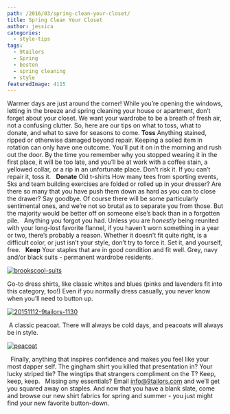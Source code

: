 ```yaml
---
path: /2016/03/spring-clean-your-closet/
title: Spring Clean Your Closet
author: jessica
categories: 
  - style-tips
tags: 
  - 9tailors
  - Spring
  - boston
  - spring cleaning
  - style
featuredImage: 4115
---
```

Warmer days are just around the corner! While you’re opening the windows, letting in the breeze and spring cleaning your house or apartment, don’t forget about your closet. We want your wardrobe to be a breath of fresh air, not a confusing clutter. So, here are our tips on what to toss, what to donate, and what to save for seasons to come. **Toss** Anything stained, ripped or otherwise damaged beyond repair. Keeping a soiled item in rotation can only have one outcome. You’ll put it on in the morning and rush out the door. By the time you remember why you stopped wearing it in the first place, it will be too late, and you’ll be at work with a coffee stain, a yellowed collar, or a rip in an unfortunate place. Don’t risk it. If you can’t repair it, toss it.   **Donate** Old t-shirts How many tees from sporting events, 5ks and team building exercises are folded or rolled up in your dresser? Are there so many that you have push them down as hard as you can to close the drawer? Say goodbye. Of course there will be some particularly sentimental ones, and we’re not so brutal as to separate you from those. But the majority would be better off on someone else’s back than in a forgotten pile.   Anything you forgot you had. Unless you are _honestly_ being reunited with your long-lost favorite flannel, if you haven’t worn something in a year or two, there’s probably a reason. Whether it doesn’t fit quite right, is a difficult color, or just isn’t your style, don’t try to force it. Set it, and yourself, free.   **Keep** Your staples that are in good condition and fit well. Grey, navy and/or black suits - permanent wardrobe residents.

[![brookscool-suits](http://blog.9tailors.com/uploads/brookscool-suits-300x180.jpg)](http://blog.9tailors.com/uploads/brookscool-suits.jpg)

Go-to dress shirts, like classic whites and blues (pinks and lavenders fit into this category, too!) Even if you normally dress casually, you never know when you’ll need to button up.

[![20151112-9tailors-1130](http://blog.9tailors.com/uploads/20151112-9tailors-1130-300x200.jpg)](http://blog.9tailors.com/uploads/2016/03/20151112-9tailors-1130.jpg)

 A classic peacoat. There will always be cold days, and peacoats will always be in style.

[![peacoat](http://blog.9tailors.com/uploads/peacoat-199x300.jpg)](http://blog.9tailors.com/uploads/peacoat.jpg)

  Finally, anything that inspires confidence and makes you feel like your most dapper self. The gingham shirt you killed that presentation in? Your lucky striped tie? The wingtips that strangers compliment on the T? Keep, keep, keep.   Missing any essentials? Email info@9tailors.com and we’ll get you squared away on staples. And now that you have a blank slate, come and browse our new shirt fabrics for spring and summer - you just might find your new favorite button-down.
